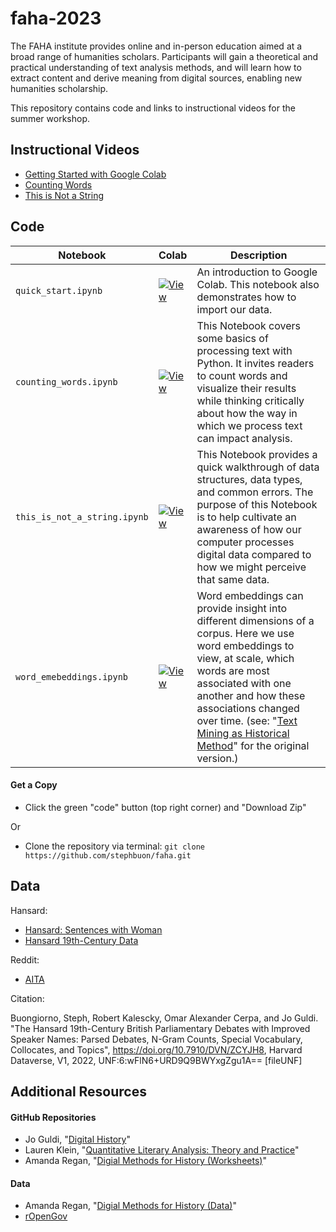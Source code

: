# faha-2023

The FAHA institute provides online and in-person education aimed at a broad range of humanities scholars. Participants will gain a theoretical and practical understanding of text analysis methods, and will learn how to extract content and derive meaning from digital sources, enabling new humanities scholarship.

This repository contains code and links to instructional videos for the summer workshop. 

## Instructional Videos

- [Getting Started with Google Colab]()
- [Counting Words]()
- [This is Not a String]()

## Code

| Notebook | Colab | Description |
| --- | --- | --- |
| `quick_start.ipynb` | [![View](View)](https://colab.research.google.com/drive/1OMwgqxijbjYVGCprz6W0SyCF-VKD9j9L?usp=sharing) | An introduction to Google Colab. This notebook also demonstrates how to import our data. |
| `counting_words.ipynb` | [![View](View)](https://colab.research.google.com/drive/1Gol8PyHlE_D2HCTHygvQAPrIUFUMlB0s?usp=sharing) | This Notebook covers some basics of processing text with Python. It invites readers to count words and visualize their results while thinking critically about how the way in which we process text can impact analysis. |
| `this_is_not_a_string.ipynb` | [![View](View)](https://colab.research.google.com/drive/1Hr-stNw4opeRSJ8H8ShxHt4-3f3XS7av?usp=sharing) | This Notebook provides a quick walkthrough of data structures, data types, and common errors. The purpose of this Notebook is to help cultivate an awareness of how our computer processes digital data compared to how we might perceive that same data. |
| `word_emebeddings.ipynb` | [![View](View)](https://colab.research.google.com/drive/1h_hUx-P1fvT76TpExIAir9lZkKWl1TSs?usp=sharing) |Word embeddings can provide insight into different dimensions of a corpus. Here we use word embeddings to view, at scale, which words are most associated with one another and how these associations changed over time. (see: "[Text Mining as Historical Method](https://github.com/stephbuon/digital-history)" for the original version.) |

#### Get a Copy

- Click the green "code" button (top right corner) and "Download Zip" 

Or

- Clone the repository via terminal: `git clone https://github.com/stephbuon/faha.git`
  
## Data

Hansard:

- [Hansard: Sentences with Woman](https://santafe.box.com/s/5bxa1bj3ewq148j3iu895t2uc4b85dh3)
- [Hansard 19th-Century Data](https://santafe.box.com/s/esc5f8zvqieg31sdrk5q3bp82hv8x1pl)

Reddit: 

- [AITA](https://drive.google.com/file/d/1G56HfuOgWFzRF1LS0DBMbPm1IztjxyMy/view?usp=sharing)

Citation: 

Buongiorno, Steph, Robert Kalescky, Omar Alexander Cerpa, and Jo Guldi. "The Hansard 19th-Century British Parliamentary Debates with Improved Speaker Names: Parsed Debates, N-Gram Counts, Special Vocabulary, Collocates, and Topics", https://doi.org/10.7910/DVN/ZCYJH8, Harvard Dataverse, V1, 2022, UNF:6:wFlN6+URD9Q9BWYxgZgu1A== [fileUNF]

## Additional Resources

#### GitHub Repositories
- Jo Guldi, "[Digital History](https://github.com/joguldi/digital-history/tree/main)"
- Lauren Klein, "[Quantitative Literary Analysis: Theory and Practice](https://github.com/emory-qtm/2023-quant-lit)"
- Amanda Regan, "[Digial Methods for History (Worksheets)](https://github.com/regan008/8510-Worksheets)"

#### Data
- Amanda Regan, "[Digial Methods for History (Data)](https://github.com/regan008/DigitalMethodsData)"
- [rOpenGov](https://github.com/rOpenGov)
